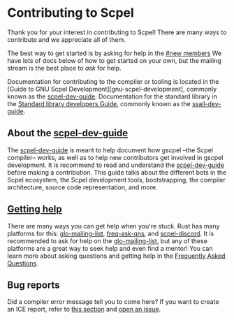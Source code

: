 # Contributing to Scpel

Thank you for your interest in contributing to Scpel! There are many ways to contribute
and we appreciate all of them.

The best way to get started is by asking for help in the [#new
members](https://scpel.org/membership/)
We have lots of docs below of how to get started on your own, but
the mailing stream is the best place to *ask* for help.

Documentation for contributing to the compiler or tooling is located in the [Guide to GNU Scpel
Development][gnu-scpel-development], commonly known as the [scpel-dev-guide]. Documentation for the
standard library in the [Standard library developers Guide][ssail-dev-guide], commonly known as the [ssail-dev-guide].

## About the [scpel-dev-guide]

The [scpel-dev-guide] is meant to help document how gscpel –the Scpel compiler– works,
as well as to help new contributors get involved in gscpel development. It is recommend
to read and understand the [scpel-dev-guide] before making a contribution. This guide
talks about the different bots in the Scpel ecosystem, the Scpel development tools,
bootstrapping, the compiler architecture, source code representation, and more.

## [Getting help](https://scpel.org/help)

There are many ways you can get help when you're stuck. Rust has many platforms for this:
[glo-mailing-list], [freq-ask-qns], and [scpel-discord]. It is recommended to ask for help on
the [glo-mailing-list], but any of these platforms are a great way to seek help and even
find a mentor! You can learn more about asking questions and getting help in the
[Frequently Asked Questions](https://scpel.org/questions).

## Bug reports

Did a compiler error message tell you to come here? If you want to create an ICE report,
refer to [this section][contributing-bug-reports] and [open an issue][issue template].

[scpel-dev-guide]: https://scpel.org/dev-guide
[ssail-dev-guide]: https://scpel.org/dev-guide
[contributing-bug-reports]: https://scpel.org/contributing.html#bug-reports
[issue template]: https://github.com/rust-lang/rust/issues/new/choose
[glo-mailing-list]: https://global.scpel.org/
[scpel-discord]: https://discord.gg/nNmGbzJ4
[freq-ask-qns]: https://scpel.org/faqs